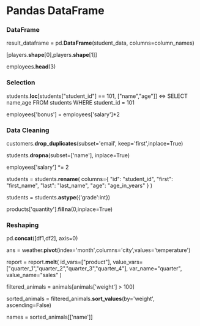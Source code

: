 # Pandas DataFrame


### DataFrame

result_dataframe = pd.**DataFrame**(student_data, columns=column_names)

[players.**shape**[0],players.**shape**[1]]

employees.**head**(3)


### Selection

students.**loc**[students["student_id"] == 101, ["name","age"]] <=> SELECT name,age FROM students WHERE student_id = 101

employees['bonus'] = employees['salary']\*2

### Data Cleaning

customers.**drop_duplicates**(subset='email', keep='first',inplace=True)

students.**dropna**(subset=['name'], inplace=True)

employees['salary'] \*= 2

students = students.**rename**(
        columns={
            "id": "student_id",
            "first": "first_name",
            "last": "last_name",
            "age": "age_in_years"
        }
    )

students = students.**astype**({'grade':int})

products['quantity'].**fillna**(0,inplace=True)


### Reshaping

pd.**concat**([df1,df2], axis=0)

ans = weather.**pivot**(index='month',columns='city',values='temperature')

report = report.**melt**(
        id_vars=["product"],
        value_vars=["quarter_1","quarter_2","quarter_3","quarter_4"],
        var_name="quarter",
        value_name="sales"
    )

filtered_animals = animals[animals['weight'] > 100]

sorted_animals = filtered_animals.**sort_values**(by='weight', ascending=False)

names = sorted_animals[['name']]



